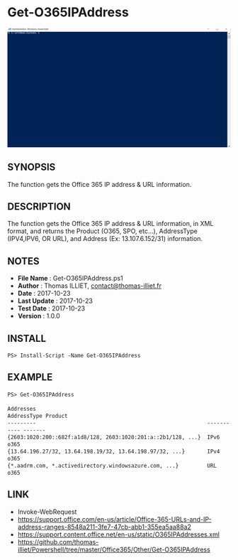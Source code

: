 # Get-O365IPAddress

![](Get-O365IPAddress.gif)

## SYNOPSIS  
The function gets the Office 365 IP address & URL information.

## DESCRIPTION
The function gets the Office 365 IP address & URL information, in XML format, and returns the Product (O365, SPO, etc...), AddressType (IPV4,IPV6, OR URL), and Address (Ex: 13.107.6.152/31) information.

## NOTES  
  - **File Name**   : Get-O365IPAddress.ps1
  - **Author**      : Thomas ILLIET, contact@thomas-illiet.fr
  - **Date**        : 2017-10-23
  - **Last Update** : 2017-10-23
  - **Test Date**   : 2017-10-23
  - **Version**	    : 1.0.0 

## INSTALL
```
PS> Install-Script -Name Get-O365IPAddress
```

## EXAMPLE
```
PS> Get-O365IPAddress

Addresses                                                      AddressType Product
---------                                                      ----------- -------
{2603:1020:200::682f:a1d8/128, 2603:1020:201:a::2b1/128, ...}  IPv6        o365
{13.64.196.27/32, 13.64.198.19/32, 13.64.198.97/32, ...}       IPv4        o365
{*.aadrm.com, *.activedirectory.windowsazure.com, ...}         URL         o365
```

## LINK
  - Invoke-WebRequest
  - https://support.office.com/en-us/article/Office-365-URLs-and-IP-address-ranges-8548a211-3fe7-47cb-abb1-355ea5aa88a2
  - https://support.content.office.net/en-us/static/O365IPAddresses.xml
  - https://github.com/thomas-illiet/Powershell/tree/master/Office365/Other/Get-O365IPAddress